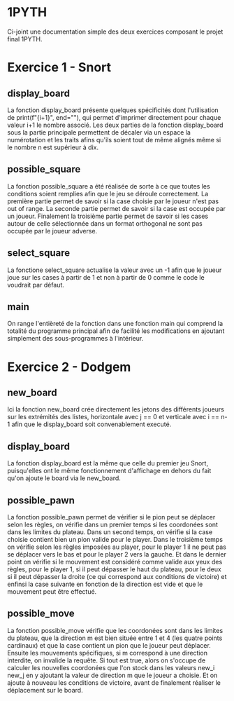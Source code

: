 # 1PYTH
Ci-joint une documentation simple des deux exercices composant le projet final 1PYTH.

# Exercice 1 - Snort

## display_board
La fonction display_board présente quelques spécificités dont l'utilisation de print(f"{i+1}", end=""), qui permet d'imprimer directement pour chaque valeur i+1 le nombre associé.
Les deux parties de la fonction display_board sous la partie principale permettent de décaler via un espace la numérotation et les traits afins qu'ils soient tout de même alignés même si le nombre n est supérieur à dix.

## possible_square
La fonction possible_square a été réalisée de sorte à ce que toutes les conditions soient remplies afin que le jeu se déroule correctement. La première partie permet de savoir si la case choisie par le joueur n'est pas out of range. La seconde partie permet de savoir si la case est occupée par un joueur. Finalement la troisième partie permet de savoir si les cases autour de celle sélectionnée dans un format orthogonal ne sont pas occupée par le joueur adverse.

## select_square
La fonctione select_square actualise la valeur avec un -1 afin que le joueur joue sur les cases à partir de 1 et non à partir de 0 comme le code le voudrait par défaut.

## main
On range l'entièreté de la fonction dans une fonction main qui comprend la totalité du programme principal afin de facilité les modifications en ajoutant simplement des sous-programmes à l'intérieur.

# Exercice 2 - Dodgem

## new_board
Ici la fonction new_board crée directement les jetons des différents joueurs sur les extrémités des listes, horizontale avec j == 0 et verticale avec i == n-1 afin que le display_board soit convenablement executé.

## display_board
La fonction display_board est la même que celle du premier jeu Snort, puisqu'elles ont le même fonctionnement d'affichage en dehors du fait qu'on ajoute le board via le new_board.

## possible_pawn
La fonction possible_pawn permet de vérifier si le pion peut se déplacer selon les règles, on vérifie dans un premier temps si les coordonées sont dans les limites du plateau. 
Dans un second temps, on vérifie si la case choisie contient bien un pion valide pour le player. 
Dans le troisième temps on vérifie selon les règles imposées au player, pour le player 1 il ne peut pas se déplacer vers le bas et pour le player 2 vers la gauche. Et dans le dernier point on vérifie si le mouvement est considéré comme valide aux yeux des règles, pour le player 1, si il peut dépasser le haut du plateau, pour le deux si il peut dépasser la droite (ce qui correspond aux conditions de victoire) et enfinsi la case suivante en fonction de la direction est vide et que le mouvement peut être effectué.

## possible_move
La fonction possible_move vérifie que les coordonées sont dans les limites du plateau, que la direction m est bien située entre 1 et 4 (les quatre points cardinaux) et que la case contient un pion que le joueur peut déplacer. Ensuite les mouvements spécifiques, si m correspond à une direction interdite, on invalide la requête.
Si tout est true, alors on s'occupe de calculer les nouvelles coordonées que l'on stock dans les valeurs new_i new_j en y ajoutant la valeur de direction m que le joueur a choisie.
Et on ajoute à nouveau les conditions de victoire, avant de finalement réaliser le déplacement sur le board.